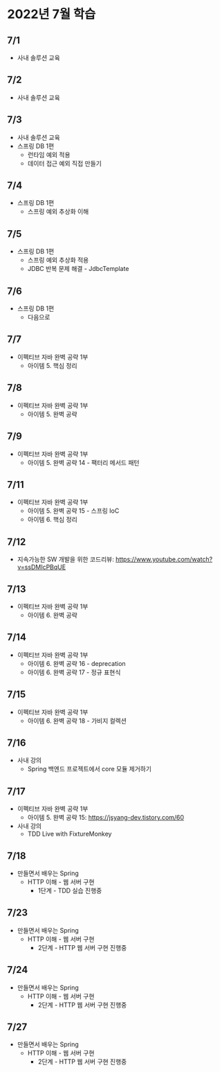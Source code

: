 # 2022년 7월 학습

## 7/1

- 사내 솔루션 교육

## 7/2

- 사내 솔루션 교육

## 7/3

- 사내 솔루션 교육
- 스프링 DB 1편
  - 런타임 예외 적용
  - 데이터 접근 예외 직접 만들기

## 7/4

- 스프링 DB 1편
  - 스프링 예외 추상화 이해

## 7/5

- 스프링 DB 1편
  - 스프링 예외 추상화 적용
  - JDBC 반복 문제 해결 - JdbcTemplate

## 7/6

- 스프링 DB 1편
  - 다음으로

## 7/7

- 이펙티브 자바 완벽 공략 1부
  - 아이템 5. 핵심 정리

## 7/8

- 이펙티브 자바 완벽 공략 1부
  - 아이템 5. 완벽 공략

## 7/9

- 이펙티브 자바 완벽 공략 1부
  - 아이템 5. 완벽 공략 14 - 팩터리 메서드 패턴

## 7/11

- 이펙티브 자바 완벽 공략 1부
  - 아이템 5. 완벽 공략 15 - 스프링 IoC
  - 아이템 6. 핵심 정리

## 7/12

- 지속가능한 SW 개발을 위한 코드리뷰: <https://www.youtube.com/watch?v=ssDMIcPBqUE>

## 7/13

- 이펙티브 자바 완벽 공략 1부
  - 아이템 6. 완벽 공략

## 7/14

- 이펙티브 자바 완벽 공략 1부
  - 아이템 6. 완벽 공략 16 - deprecation
  - 아이템 6. 완벽 공략 17 - 정규 표현식

## 7/15

- 이펙티브 자바 완벽 공략 1부
  - 아이템 6. 완벽 공략 18 - 가비지 컬렉션

## 7/16

- 사내 강의
  - Spring 백엔드 프로젝트에서 core 모듈 제거하기

## 7/17

- 이펙티브 자바 완벽 공략 1부
  - 아이템 5. 완벽 공략 15: <https://jsyang-dev.tistory.com/60>
- 사내 강의
  - TDD Live with FixtureMonkey

## 7/18

- 만들면서 배우는 Spring
  - HTTP 이해 - 웹 서버 구현
    - 1단계 - TDD 실습 진행중

## 7/23

- 만들면서 배우는 Spring
  - HTTP 이해 - 웹 서버 구현
    - 2단계 - HTTP 웹 서버 구현 진행중

## 7/24

- 만들면서 배우는 Spring
  - HTTP 이해 - 웹 서버 구현
    - 2단계 - HTTP 웹 서버 구현 진행중

## 7/27

- 만들면서 배우는 Spring
  - HTTP 이해 - 웹 서버 구현
    - 2단계 - HTTP 웹 서버 구현 진행중
